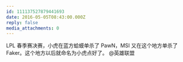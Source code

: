 ```yaml
---
id: 111137527879441693
date: 2016-05-05T08:43:00.000Z
reply: false
media_attachments: 0
---
```


LPL 春季赛决赛，小虎在蓝方蛤蟆单杀了 PawN，MSI 又在这个地方单杀了 Faker。这个地方以后就命名为小虎点好了。 @英雄联盟 ​​​​

